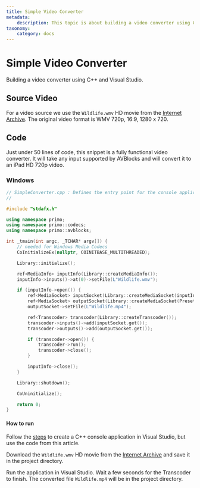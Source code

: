 ```yaml
---
title: Simple Video Converter
metadata:
    description: This topic is about building a video converter using C++ and Visual Studio.
taxonomy:
    category: docs
---
```


# Simple Video Converter

Building a video converter using C++ and Visual Studio.

## Source Video

For a video source we use the `Wildlife.wmv` HD movie from the [Internet Archive](https://archive.org/download/WildlifeHd/Wildlife.wmv). The original video format is WMV 720p, 16:9, 1280 x 720.

## Code

Just under 50 lines of code, this snippet is a fully functional video converter. It will take any input supported by AVBlocks and will convert it to an iPad HD 720p video.

### Windows

``` cpp
// SimpleConverter.cpp : Defines the entry point for the console application.
//

#include "stdafx.h"

using namespace primo;
using namespace primo::codecs;
using namespace primo::avblocks;

int _tmain(int argc, _TCHAR* argv[]) {
    // needed for Windows Media Codecs
    CoInitializeEx(nullptr, COINITBASE_MULTITHREADED);

    Library::initialize();

    ref<MediaInfo> inputInfo(Library::createMediaInfo());
    inputInfo->inputs()->at(0)->setFile(L"Wildlife.wmv");

    if (inputInfo->open()) {
        ref<MediaSocket> inputSocket(Library::createMediaSocket(inputInfo.get()));
        ref<MediaSocket> outputSocket(Library::createMediaSocket(Preset::Video::iPad::H264_720p));
        outputSocket->setFile(L"Wildlife.mp4");

        ref<Transcoder> transcoder(Library::createTranscoder());
        transcoder->inputs()->add(inputSocket.get());
        transcoder->outputs()->add(outputSocket.get());

        if (transcoder->open()) {
            transcoder->run();
            transcoder->close();
        }

        inputInfo->close();
    }

    Library::shutdown();

    CoUninitialize();

    return 0;
}
```

#### How to run   

Follow the [steps](../getting-started/create-a-c-plus-console-application-in-visual-studio) to create a C++ console application in Visual Studio, but use the code from this article. 

Download the `Wildlife.wmv` HD movie from the [Internet Archive](https://archive.org/download/WildlifeHd/Wildlife.wmv) and save it in the project directory.

Run the application in Visual Studio. Wait a few seconds for the Transcoder to finish. The converted file `Wildlife.mp4` will be in the project directory.

         